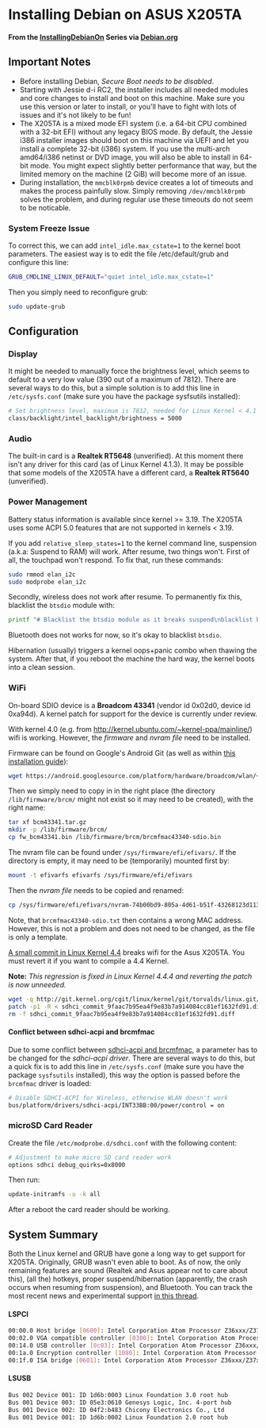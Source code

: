 # Installing Debian on ASUS X205TA
#### From the [InstallingDebianOn](https://wiki.debian.org/InstallingDebianOn/Asus/X205TA) Series via [Debian.org](https://debian.org/)
Important Notes
---
* Before installing Debian, *Secure Boot needs to be disabled*.
* Starting with Jessie d-i RC2, the installer includes all needed modules and core changes to install and boot on this machine. Make sure you use this version or later to install, or you'll have to fight with lots of issues and it's not likely to be fun!
* The X205TA is a mixed mode EFI system (i.e. a 64-bit CPU combined with a 32-bit EFI) without any legacy BIOS mode. By default, the Jessie i386 installer images should boot on this machine via UEFI and let you install a complete 32-bit (i386) system. If you use the multi-arch amd64/i386 netinst or DVD image, you will also be able to install in 64-bit mode. You might expect slightly better performance that way, but the limited memory on the machine (2 GiB) will become more of an issue.
* During installation, the `mmcblk0rpmb` device creates a lot of timeouts and makes the process painfully slow. Simply removing `/dev/mmcblk0rpmb` solves the problem, and during regular use these timeouts do not seem to be noticable.

### System Freeze Issue
To correct this, we can add `intel_idle.max_cstate=1` to the kernel boot parameters. The easiest way is to edit the file /etc/default/grub and configure this line:
```bash
GRUB_CMDLINE_LINUX_DEFAULT="quiet intel_idle.max_cstate=1"
```
Then you simply need to reconfigure grub:
```bash
sudo update-grub
```
Configuration
---
### Display
It might be needed to manually force the brightness level, which seems to default to a very low value (390 out of a maximum of 7812). There are several ways to do this, but a simple solution is to add this line in `/etc/sysfs.conf` (make sure you have the package sysfsutils installed):
```bash
# Set brightness level, maximum is 7812, needed for Linux Kernel < 4.1
class/backlight/intel_backlight/brightness = 5000  
```

### Audio
The built-in card is a **Realtek RT5648** (unverified). At this moment there isn't any driver for this card (as of Linux Kernel 4.1.3). It may be possible that some models of the X205TA have a different card, a **Realtek RT5640** (unverified).

### Power Management
Battery status information is available since kernel >= 3.19. The X205TA uses some ACPI 5.0 features that are not supported in kernels < 3.19. 

If you add `relative_sleep_states=1` to the kernel command line, suspension (a.k.a: Suspend to RAM) will work. After resume, two things won't. First of all, the touchpad won't respond. To fix that, run these commands:
```bash
sudo rmmod elan_i2c
sudo modprobe elan_i2c
```
Secondly, wireless does not work after resume. To permanently fix this, blacklist the `btsdio` module with:
```bash
printf "# Blacklist the btsdio module as it breaks suspend\nblacklist btsdio\n" | sudo tee /etc/modprobe.d/btsdio-blacklist.conf
```
Bluetooth does not works for now, so it's okay to blacklist `btsdio`.

Hibernation (usually) triggers a kernel oops+panic combo when thawing the system. After that, if you reboot the machine the hard way, the kernel boots into a clean session.

### WiFi
On-board SDIO device is a **Broadcom 43341** (vendor id 0x02d0, device id 0xa94d). A kernel patch for support for the device is currently under review.

With kernel 4.0 (e.g. from http://kernel.ubuntu.com/~kernel-ppa/mainline/) wifi is working. However, the *firmware* and *nvram file* need to be installed.

Firmware can be found on Google's Android Git (as well as within [this installation guide](https://raw.github.com/RobotGhost/ubuntu-x205ta/blob/master/files/wlan-master-bcmdhd-firmware-bcm43341.tar.gz)):
```bash
wget https://android.googlesource.com/platform/hardware/broadcom/wlan/+archive/master/bcmdhd/firmware/bcm43341.tar.gz
```

Then we simply need to copy in in the right place (the directory `/lib/firmware/brcm/` might not exist so it may need to be created), with the right name:
```bash
tar xf bcm43341.tar.gz
mkdir -p /lib/firmware/brcm/
cp fw_bcm43341.bin /lib/firmware/brcm/brcmfmac43340-sdio.bin
```
The nvram file can be found under `/sys/firmware/efi/efivars/`. If the directory is empty, it may need to be (temporarily) mounted first by:
```bash
mount -t efivarfs efivarfs /sys/firmware/efi/efivars
```
Then the *nvram file* needs to be copied and renamed:
```bash
cp /sys/firmware/efi/efivars/nvram-74b00bd9-805a-4d61-b51f-43268123d113 /lib/firmware/brcm/brcmfmac43340-sdio.txt
```
Note, that `brcmfmac43340-sdio.txt` then contains a wrong MAC address. However, this is not a problem and does not need to be changed, as the file is only a template.

[A small commit in Linux Kernel 4.4](http://git.kernel.org/cgit/linux/kernel/git/torvalds/linux.git/commit/?id=9faac7b95ea4f9e83b7a914084cc81ef1632fd91) breaks wifi for the Asus X205TA. You must revert it if you want to compile a 4.4 Kernel. 

**Note:** *This regression is fixed in Linux Kernel 4.4.4 and reverting the patch is now unneeded.*
```bash
wget -q http://git.kernel.org/cgit/linux/kernel/git/torvalds/linux.git/rawdiff/drivers/mmc/host/sdhci.c?id=9faac7b95ea4f9e83b7a914084cc81ef1632fd91 -O sdhci_commit_9faac7b95ea4f9e83b7a914084cc81ef1632fd91.diff
patch -p1 -R < sdhci_commit_9faac7b95ea4f9e83b7a914084cc81ef1632fd91.diff
rm -f sdhci_commit_9faac7b95ea4f9e83b7a914084cc81ef1632fd91.diff
```
#### Conflict between sdhci-acpi and brcmfmac
Due to some conflict between [sdhci-acpi and brcmfmac](https://bugzilla.kernel.org/show_bug.cgi?id=88061), a parameter has to be changed for the *sdhci-acpi driver*. There are several ways to do this, but a quick fix is to add this line in `/etc/sysfs.conf` (make sure you have the package `sysfsutils` installed), this way the option is passed before the `brcmfmac` driver is loaded:
```bash
# Disable SDHCI-ACPI for Wireless, otherwise WLAN doesn't work
bus/platform/drivers/sdhci-acpi/INT33BB:00/power/control = on
```

### microSD Card Reader
Create the file `/etc/modprobe.d/sdhci.conf` with the following content:
```bash
# Adjustment to make micro SD card reader work
options sdhci debug_quirks=0x8000
```
Then run:
```bash
update-initramfs -u -k all
```
After a reboot the card reader should be working.

System Summary
---
Both the Linux kernel and GRUB have gone a long way to get support for X205TA. Originally, GRUB wasn't even able to boot. As of now, the only remaining features are sound (Realtek and Asus appear not to care about this), (all the) hotkeys, proper suspend/hibernation (apparently, the crash occurs when resuming from suspension), and Bluetooth. You can track the most recent news and experimental support [in this thread](http://ubuntuforums.org/showthread.php?t=2254322).

#### LSPCI
```bash
00:00.0 Host bridge [0600]: Intel Corporation Atom Processor Z36xxx/Z37xxx Series SoC Transaction Register [8086:0f00] (rev 0f)
00:02.0 VGA compatible controller [0300]: Intel Corporation Atom Processor Z36xxx/Z37xxx Series Graphics & Display [8086:0f31] (rev 0f)
00:14.0 USB controller [0c03]: Intel Corporation Atom Processor Z36xxx/Z37xxx Series USB xHCI [8086:0f35] (rev 0f)
00:1a.0 Encryption controller [1080]: Intel Corporation Atom Processor Z36xxx/Z37xxx Series Trusted Execution Engine [8086:0f18] (rev 0f)
00:1f.0 ISA bridge [0601]: Intel Corporation Atom Processor Z36xxx/Z37xxx Series Power Control Unit [8086:0f1c] (rev 0f)
```

#### LSUSB
```bash
Bus 002 Device 001: ID 1d6b:0003 Linux Foundation 3.0 root hub
Bus 001 Device 003: ID 05e3:0610 Genesys Logic, Inc. 4-port hub
Bus 001 Device 002: ID 04f2:b483 Chicony Electronics Co., Ltd 
Bus 001 Device 001: ID 1d6b:0002 Linux Foundation 2.0 root hub
```
